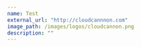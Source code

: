 ```yaml
---
name: Test
external_url: "http://cloudcannnon.com"
image_path: /images/logos/cloudcannon.png
description: ""
---
```

